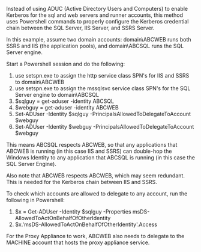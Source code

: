 Instead of using ADUC (Active Directory Users and Computers) to enable Kerberos for the sql and web servers and runner accounts, this method uses Powershell commands to properly configure the Kerberos credential chain between the SQL Server, IIS Server, and SSRS Server.

In this example, assume two domain accounts: domain\ABCWEB runs both SSRS and IIS (the application pools), and domain\ABCSQL runs the SQL Server engine.

Start a Powershell session and do the following:

1. use setspn.exe to assign the http service class SPN's for IIS and SSRS to domain\ABCWEB
2. use setspn.exe to assign the mssqlsvc service class SPN's for the SQL Server engine to domain\ABCSQL
3. $sqlguy = get-aduser -identity ABCSQL
4. $webguy = get-aduser -identity ABCWEB
5. Set-ADUser -Identity $sqlguy -PrincipalsAllowedToDelegateToAccount $webguy
6. Set-ADUser -Identity $webguy -PrincipalsAllowedToDelegateToAccount $webguy

This means ABCSQL respects ABCWEB, so that any applications that ABCWEB is running (in this case IIS and SSRS) can double-hop the Windows Identity to any application that ABCSQL is running (in this case the SQL Server Engine).

Also note that ABCWEB respects ABCWEB, which may seem redundant. This is needed for the Kerberos chain between IIS and SSRS.

To check which accounts are allowed to delegate to any account, run the following in Powershell:

1. $x = Get-ADUser -Identity $sqlguy -Properties msDS-AllowedToActOnBehalfOfOtherIdentity
2. $x.'msDS-AllowedToActOnBehalfOfOtherIdentity'.Access

For the Proxy Appliance to work, ABCWEB also needs to delegate to the MACHINE account that hosts the proxy appliance service.
